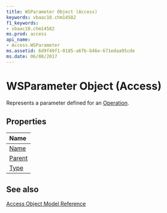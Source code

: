 ```yaml
---
title: WSParameter Object (Access)
keywords: vbaac10.chm14582
f1_keywords:
- vbaac10.chm14582
ms.prod: access
api_name:
- Access.WSParameter
ms.assetid: 6d9f49f1-0185-a6fb-b46e-671edaa95cde
ms.date: 06/08/2017
---
```



# WSParameter Object (Access)

Represents a parameter defined for an [Operation](Access.Operation.md).


## Properties



|**Name**|
|:-----|
|[Name](Access.WSParameter.Name.md)|
|[Parent](Access.WSParameter.Parent.md)|
|[Type](Access.WSParameter.Type.md)|

## See also


[Access Object Model Reference](./overview/Access/object-model.md)
